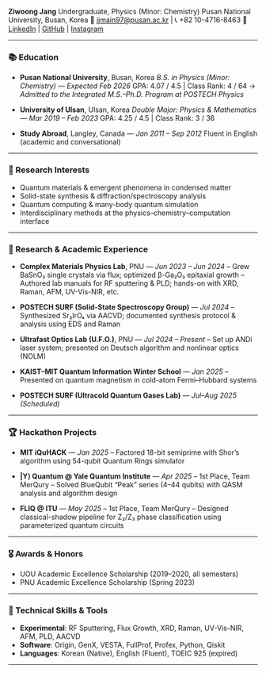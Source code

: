 **Ziwoong Jang**
Undergraduate, Physics (Minor: Chemistry)
Pusan National University, Busan, Korea
📧 [jjmain97@pusan.ac.kr](mailto:jjmain97@pusan.ac.kr) | 📞 +82 10-4716-8463
🔗 [LinkedIn](https://www.linkedin.com/in/ziwoong-jang-917967268) | [GitHub](https://github.com/jjmain) | [Instagram](https://www.instagram.com/jj__main/)

---

### 📚 Education

* **Pusan National University**, Busan, Korea
  *B.S. in Physics (Minor: Chemistry)* — *Expected Feb 2026*
  GPA: 4.07 / 4.5 | Class Rank: 4 / 64
  → *Admitted to the Integrated M.S.–Ph.D. Program at POSTECH Physics*

* **University of Ulsan**, Ulsan, Korea
  *Double Major: Physics & Mathematics* — *Mar 2019 – Feb 2023*
  GPA: 4.25 / 4.5 | Class Rank: 3 / 36

* **Study Abroad**, Langley, Canada — *Jan 2011 – Sep 2012*
  Fluent in English (academic and conversational)

---

### 🔬 Research Interests

* Quantum materials & emergent phenomena in condensed matter
* Solid-state synthesis & diffraction/spectroscopy analysis
* Quantum computing & many-body quantum simulation
* Interdisciplinary methods at the physics–chemistry–computation interface

---

### 💼 Research & Academic Experience

* **Complex Materials Physics Lab**, PNU — *Jun 2023 – Jun 2024*
  – Grew BaSnO₃ single crystals via flux; optimized β-Ga₂O₃ epitaxial growth
  – Authored lab manuals for RF sputtering & PLD; hands-on with XRD, Raman, AFM, UV-Vis-NIR, etc.

* **POSTECH SURF (Solid-State Spectroscopy Group)** — *Jul 2024*
  – Synthesized Sr₂IrO₄ via AACVD; documented synthesis protocol & analysis using EDS and Raman

* **Ultrafast Optics Lab (U.F.O.)**, PNU — *Jul 2024 – Present*
  – Set up ANDi laser system; presented on Deutsch algorithm and nonlinear optics (NOLM)

* **KAIST–MIT Quantum Information Winter School** — *Jan 2025*
  – Presented on quantum magnetism in cold-atom Fermi–Hubbard systems

* **POSTECH SURF (Ultracold Quantum Gases Lab)** — *Jul–Aug 2025 (Scheduled)*

---

### 🏆 Hackathon Projects

* **MIT iQuHACK** — *Jan 2025*
  – Factored 18-bit semiprime with Shor’s algorithm using 54-qubit Quantum Rings simulator

* **|Y⟩ Quantum @ Yale Quantum Institute** — *Apr 2025*
  – 1st Place, Team MerQury
  – Solved BlueQubit “Peak” series (4–44 qubits) with QASM analysis and algorithm design

* **FLIQ @ ITU** — *May 2025*
  – 1st Place, Team MerQury
  – Designed classical-shadow pipeline for Z₂/Z₃ phase classification using parameterized quantum circuits

---

### 🎖 Awards & Honors

* UOU Academic Excellence Scholarship (2019–2020, all semesters)
* PNU Academic Excellence Scholarship (Spring 2023)

---

### 🧪 Technical Skills & Tools

* **Experimental**: RF Sputtering, Flux Growth, XRD, Raman, UV-Vis-NIR, AFM, PLD, AACVD
* **Software**: Origin, GenX, VESTA, FullProf, Profex, Python, Qiskit
* **Languages**: Korean (Native), English (Fluent), TOEIC 925 (expired)

---
